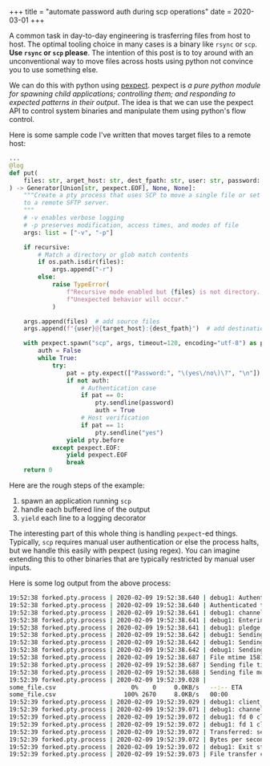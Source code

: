 +++
title = "automate password auth during scp operations"
date = 2020-03-01
+++

A common task in day-to-day engineering is trasferring files from host to host. The optimal tooling choice in many cases is a binary like `rsync` or `scp`. **Use `rsync` or `scp` please**.  The intention of this post is to toy around with an unconventional way to move files across hosts using python not convince you to use something else.

We can do this with python using [pexpect](https://github.com/pexpect/pexpect). pexpect is _a pure python module for spawning child applications; controlling them; and responding to expected patterns in their output_. The idea is that we can use the pexpect API to control system binaries and manipulate them using python's flow control.

Here is some sample code I've written that moves target files to a remote host:

```python
...
@log
def put(
    files: str, arget_host: str, dest_fpath: str, user: str, password: str, recursive=False,
) -> Generator[Union[str, pexpect.EOF], None, None]:
    """Create a pty process that uses SCP to move a single file or set of files
    to a remote SFTP server.
    """
    # -v enables verbose logging
    # -p preserves modification, access times, and modes of file
    args: list = ["-v", "-p"]

    if recursive:
        # Match a directory or glob match contents
        if os.path.isdir(files):
            args.append("-r")
        else:
            raise TypeError(
                f"Recursive mode enabled but {files} is not directory. "
                f"Unexpected behavior will occur."
            )

    args.append(files)  # add source files
    args.append(f"{user}@{target_host}:{dest_fpath}")  # add destination path

    with pexpect.spawn("scp", args, timeout=120, encoding="utf-8") as pty:
        auth = False
        while True:
            try:
                pat = pty.expect(["Password:", "\(yes\/no\)\?", "\n"])
                if not auth:
                    # Authentication case
                    if pat == 0:
                        pty.sendline(password)
                        auth = True
                    # Host verification
                    if pat == 1:
                        pty.sendline("yes")
                yield pty.before
            except pexpect.EOF:
                yield pexpect.EOF
                break
    return 0

```

Here are the rough steps of the example:
1. spawn an application running `scp`
2. handle each buffered line of the output
3. `yield` each line to a logging decorator

The interesting part of this whole thing is handling `pexpect`-ed things. Typically, `scp` requires manual user authentication or else the process halts, but we handle this easily with pexpect (using regex). You can imagine extending this to other binaries that are typically restricted by manual user inputs.

Here is some log output from the above process:

```bash
19:52:38 forked.pty.process | 2020-02-09 19:52:38.640 | debug1: Authentication succeeded (keyboard-interactive).
19:52:38 forked.pty.process | 2020-02-09 19:52:38.640 | Authenticated to super.secure.host.com ([10.32.0.111]:22).
19:52:38 forked.pty.process | 2020-02-09 19:52:38.641 | debug1: channel 0: new [client-session]
19:52:38 forked.pty.process | 2020-02-09 19:52:38.641 | debug1: Entering interactive session.
19:52:38 forked.pty.process | 2020-02-09 19:52:38.641 | debug1: pledge: network
19:52:38 forked.pty.process | 2020-02-09 19:52:38.642 | debug1: Sending environment.
19:52:38 forked.pty.process | 2020-02-09 19:52:38.642 | debug1: Sending env LANG = en_US.UTF-8
19:52:38 forked.pty.process | 2020-02-09 19:52:38.642 | debug1: Sending command: scp -v -p -t some_file.csv
19:52:38 forked.pty.process | 2020-02-09 19:52:38.687 | File mtime 1581277956 atime 1581277956
19:52:38 forked.pty.process | 2020-02-09 19:52:38.687 | Sending file timestamps: T1581277956 0 1581277956 0
19:52:38 forked.pty.process | 2020-02-09 19:52:38.688 | Sending file modes: C0644 2670 some_file.csv
19:52:39 forked.pty.process | 2020-02-09 19:52:39.028 |
some_file.csv                     0%    0     0.0KB/s   --:-- ETA
some_file.csv                   100% 2670     8.0KB/s   00:00
19:52:39 forked.pty.process | 2020-02-09 19:52:39.029 | debug1: client_input_channel_req: channel 0 rtype exit-status reply 0
19:52:39 forked.pty.process | 2020-02-09 19:52:39.071 | debug1: channel 0: free: client-session, nchannels 1
19:52:39 forked.pty.process | 2020-02-09 19:52:39.072 | debug1: fd 0 clearing O_NONBLOCK
19:52:39 forked.pty.process | 2020-02-09 19:52:39.072 | debug1: fd 1 clearing O_NONBLOCK
19:52:39 forked.pty.process | 2020-02-09 19:52:39.072 | Transferred: sent 5744, received 2688 bytes, in 0.4 seconds
19:52:39 forked.pty.process | 2020-02-09 19:52:39.072 | Bytes per second: sent 13346.0, received 6245.5
19:52:39 forked.pty.process | 2020-02-09 19:52:39.072 | debug1: Exit status 0
19:52:39 forked.pty.process | 2020-02-09 19:52:39.073 | File transfer complete. Closing pexpect.spawn().
```
